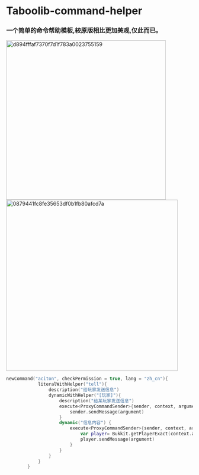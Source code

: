 # Taboolib-command-helper
### 一个简单的命令帮助模板,较原版相比更加美观,仅此而已。

<img width="431" alt="d894fffaf7370f7d1f783a0023755159" src="https://github.com/bxx2004/Taboolib-command-helper/assets/102979712/b076ed26-c3e7-4b5c-8633-8e76b171f55f">
<img width="463" alt="0879441fc8fe35653df0b1fb80afcd7a" src="https://github.com/bxx2004/Taboolib-command-helper/assets/102979712/a7aff8ea-db2d-4519-b108-6cc6738fa9e7">

``` kotlin
newCommand("aciton", checkPermission = true, lang = "zh_cn"){
            literalWithHelper("tell"){
                description("给玩家发送信息")
                dynamicWithHelper("[玩家]"){
                    description("给某玩家发送信息")
                    execute<ProxyCommandSender>{sender, context, argument ->
                        sender.sendMessage(argument)
                    }
                    dynamic("信息内容") {
                        execute<ProxyCommandSender>{sender, context, argument ->
                            var player= Bukkit.getPlayerExact(context.args()[index-1])!!
                            player.sendMessage(argument)
                        }
                    }
                }
            }
        }
```
